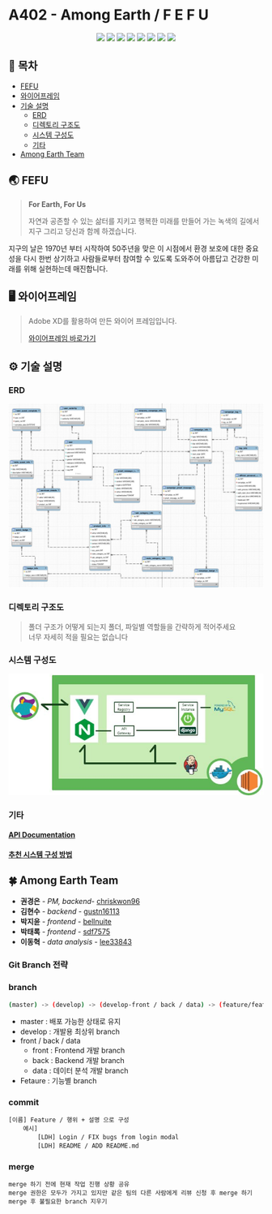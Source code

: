 # A402 - Among Earth / F E F U

<center>
    <img src="https://img.shields.io/badge/platform-web-green">
    <img src="https://img.shields.io/static/v1.svg?label=&message=Vue&style=flat-square&logo=Vue.js&logoColor=white&color=42b883">
    <img src="https://img.shields.io/badge/framework-spring boot-blue">
    <img src="https://img.shields.io/badge/framework-django-green">
    <img src="https://img.shields.io/badge/database-MariaDB-9cf">
    <img src="https://img.shields.io/badge/server-AWS-yellow">
    <img src="https://img.shields.io/badge/language-python%2C java%2C javascript-yellowgreen">
    <img src="https://img.shields.io/badge/swagger-valid-brightgreen">
</center>

## :book: 목차
- [FEFU](#:earth_asia:-FEFU)
- [와이어프레임](#:desktop_computer:-와이어프레임)
- [기술 설명](#:gear:-기술-설명)
	- [ERD](#ERD)
	- [디렉토리 구조도](#디렉토리-구조도)
	- [시스템 구성도](#시스템-구성도)
	- [기타](#기타)
- [Among Earth Team](#🍀-Among-Earth-Team)



## :earth_asia: FEFU

> **For Earth, For Us**
>
> 자연과 공존할 수 있는 삶터를 지키고 행복한 미래를 만들어 가는 녹색의 길에서
> 지구 그리고 당신과 함께 하겠습니다.

지구의 날은 1970년 부터 시작하여 50주년을 맞은 이 시점에서
환경 보호에 대한 중요성을 다시 한번 상기하고
사람들로부터 참여할 수 있도록 도와주어 
아름답고 건강한 미래를 위해 실현하는데 매진합니다.  



## :desktop_computer: 와이어프레임
> Adobe XD를 활용하여 만든 와이어 프레임입니다.
>
> [와이어프레임 바로가기](https://xd.adobe.com/view/3881961c-b080-4c11-84fe-019b89b3ba21-6dd2/?fullscreen&hints=off)



## :gear: 기술 설명
### ERD

![ERD](images/ERD.png)



### 디렉토리 구조도
> 폴더 구조가 어떻게 되는지 폴더, 파일별 역할들을 간략하게 적어주세요  
> 너무 자세히 적을 필요는 없습니다


### 시스템 구성도

![Tech_Flow](images/Tech_Flow.JPG)



### 기타

#### [API Documentation](document/REST_API_document.md)

#### [추천 시스템 구성 방법](document/recommendation.md)





## 🍀 Among Earth Team

* **권경은** - *PM, backend*- [chriskwon96](https://lab.ssafy.com/chriskwon96)
* **김현수** - *backend* - [gustn16113](https://lab.ssafy.com/gustn16113)
* **박지윤** - *frontend* - [bellnuite](https://lab.ssafy.com/bellnuite)
* **박태록** - *frontend* - [sdf7575](https://lab.ssafy.com/sdf7575)
* **이동혁** - *data analysis* - [lee33843](https://lab.ssafy.com/lee33843)



### Git Branch 전략

### branch

```bash
(master) -> (develop) -> (develop-front / back / data) -> (feature/feature명)
```

* master : 배포 가능한 상태로 유지
* develop : 개발용 최상위 branch
* front / back / data
    * front : Frontend 개발 branch
    * back : Backend 개발 branch
    * data : 데이터 분석 개발 branch
* Fetaure : 기능별 branch

### commit

```bash
[이름] Feature / 행위 + 설명 으로 구성
    예시]
        [LDH] Login / FIX bugs from login modal
        [LDH] README / ADD README.md
```

### merge

```bash
merge 하기 전에 현재 작업 진행 상황 공유
merge 권한은 모두가 가지고 있지만 같은 팀의 다른 사람에게 리뷰 신청 후 merge 하기
merge 후 불필요한 branch 지우기
```

